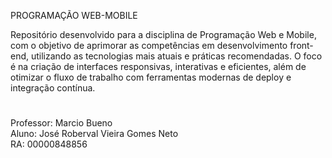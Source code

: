 PROGRAMAÇÃO WEB-MOBILE

Repositório desenvolvido para a disciplina de Programação Web e Mobile, com o objetivo de aprimorar as competências em desenvolvimento front-end, utilizando as tecnologias mais atuais e práticas recomendadas. O foco é na criação de interfaces responsivas, interativas e eficientes, além de otimizar o fluxo de trabalho com ferramentas modernas de deploy e integração contínua.

#

Professor: Marcio Bueno \
Aluno: José Roberval Vieira Gomes Neto \
RA: 00000848856
